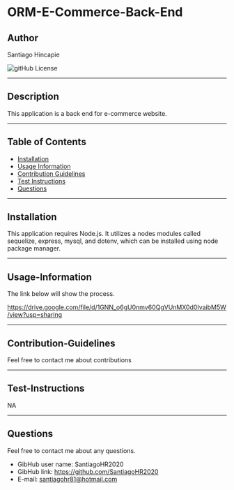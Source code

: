 # ORM-E-Commerce-Back-End
## Author
  Santiago Hincapie

  ![gitHub License](https://img.shields.io/badge/License-None-blue)

---

  ## Description

  This application is a back end for e-commerce website.

---

  ## Table of Contents 
  * [Installation](#installation)
  * [Usage Information](#Usage-Information)
  * [Contribution Guidelines](#Contribution-Guidelines)
  * [Test Instructions](#Test-Instructions)
  * [Questions](#Questions)

---

  ## Installation
  This application requires Node.js. It utilizes a nodes modules called sequelize, express, mysql, and dotenv, which can be installed using node package manager. 

---

  ## Usage-Information
  
  The link below will show the process.

  https://drive.google.com/file/d/1GNN_o6gU0nmv60QgVUnMX0d0IvaibM5W/view?usp=sharing
  
  
  
---

  ## Contribution-Guidelines
  Feel free to contact me about contributions
  
---

  ## Test-Instructions
 NA

---

  ## Questions
  Feel free to contact me about any questions.
  * GibHub user name: SantiagoHR2020 
  * GibHub link: https://github.com/SantiagoHR2020
  * E-mail: santiagohr81@hotmail.com